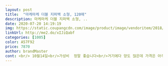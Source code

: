 ```yaml
---
layout: post 
title:  "마케마케 더블 지퍼백 소형, 120매" 
description: 마케마케 더블 지퍼백 소형, ..
date: 2020-07-20 14:19:19 
img: https://static.coupangcdn.com/image/product/image/vendoritem/2018/12/27/4226718302/666e5bfa-952e-453a-8242-ae8a94910d1b.jpg 
linkUrl: http://me2.do/xIJiQabf 
categories: [1005] 
color: A57F92 
price: 7870 
author: brandMaster 
cont: <br/> 10월14일<br/>가성비  정말 좋습니다<br/>거기에다 양도 많은데 가격은 아주 착하고요<br/>그러다 집에 있던 지퍼백이 떨어져가 찾아보던 중 가격도 저렴하고 상품평도 괜찮은 쿠팡제품이 있길래  받아보고 별로이면 담에 안사면되지 뭐 라는 마음으로 구매했는데 받아보니 괜한 걱정을 했다 싶을정도로 만족할만한 상품이네요<br/>다음부터는 주저없이 이 제품으로만 구입하려고 합니당<br/>마음편하게 아킴없이 팍팍 쓸수있어서  아주 좋습니다<br/>마케마케 소형쓰다 롯마트 피비 소형이랑 미니 구매한적 있는데 너무 작아서 놀랐어요.<br/> 귀걸이 정도 담을 수 있는 사이즈에 헉하고 다시 마케마케로 돌아왔어요.<br/><br/>많이 작지않고 쓰임새가 많아  요 사이즈를  선호해요  큰건 큰거데로 사용하고... <br/> 아주 작은 건 작은거데로  다 쓰임새에 맞게 사용하면 되는거구<br/>받아보니 진작에 알았으면 이 제품으로만 구매했을거 같아요<br/>사이즈도 소형이지만 완전소형사이즈 아니구요<br/>색상만 좀 다른것과 디자인ㆍ사이즈 비슷합니다<br/>소비자입장에서 생각하시고  판매하시는게 느껴져 너무너무  감사한 마음이듭니다^^<br/>아이들 간식 담기도, 먹다남은 음식 담기도 그냥 이거저거 담기 다 좋아요.<br/><br/>앞으로도  좋은제품  착한가격에 많이많이  판매해주세요<br/>양이 많아 아주 뿌듯하네요<br/> 
---
```

 